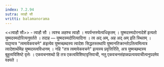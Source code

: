 ```yaml
---
index: 7.2.94
sutra: त्वाहौ सौ
vritti: balamanorama
---
```


<<त्वाहौ सौ>> - त्वाहौ सौ । त्वश्च अहश्च त्वाहौ । मपर्यन्तस्येत्यधिकृतम् । युष्मदस्मदोरनादेशे॑ इत्यतो युष्मदस्मदोरित्यनुवर्तते । तदाह — युष्मदस्मदोरित्यादिना । त्व अद् अम्, अह अद् अम् इति स्थितम् । यद्यप्यत्र "त्वमावेकवचने" #इत्येव युष्मच्छब्दस्य त्वादेशः सिद्धतस्तथापि युष्मानतिक्रान्तोऽतित्वमित्यत्र त्वादेशार्थमिह युष्मदस्त्वविधानम् । नहि "तत्र त्वमावेकवचने" इत्यस्य प्रवृत्तिरिति, अत्र युष्मच्छब्दस्य बुहुत्वविशिष्टे वृत्तेः । एकवचनशब्दो हि तत्र एकत्वविशिष्टवृत्तिवाची, नतु एकवचनसंज्ञकप्रत्ययवाचीत्यनुपदमेव वक्ष्यते । 